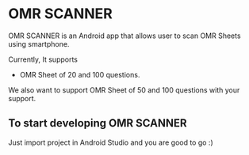 # OMR SCANNER

OMR SCANNER is an Android app that allows user to scan OMR Sheets using smartphone.

Currently, It supports
 - OMR Sheet of 20 and 100 questions.

We also want to support OMR Sheet of 50 and 100 questions with your support.



## To start developing OMR SCANNER
Just import project in Android Studio and you are good to go :)
